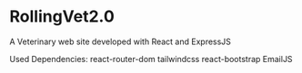 # RollingVet2.0
A Veterinary web site developed with React and ExpressJS

Used Dependencies:
react-router-dom
tailwindcss
react-bootstrap
EmailJS

